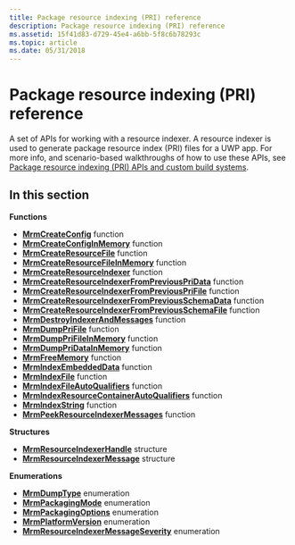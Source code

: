 ```yaml
---
title: Package resource indexing (PRI) reference
description: Package resource indexing (PRI) reference
ms.assetid: 15f41d83-d729-45e4-a6bb-5f8c6b78293c
ms.topic: article
ms.date: 05/31/2018
---
```


# Package resource indexing (PRI) reference

A set of APIs for working with a resource indexer. A resource indexer is used to generate package resource index (PRI) files for a UWP app. For more info, and scenario-based walkthroughs of how to use these APIs, see [Package resource indexing (PRI) APIs and custom build systems](/windows/uwp/app-resources/pri-apis-custom-build-systems).

## In this section

**Functions**

-   [**MrmCreateConfig**](mrmcreateconfig.md) function
-   [**MrmCreateConfigInMemory**](mrmcreateconfiginmemory.md) function
-   [**MrmCreateResourceFile**](mrmcreateresourcefile.md) function
-   [**MrmCreateResourceFileInMemory**](mrmcreateresourcefileinmemory.md) function
-   [**MrmCreateResourceIndexer**](mrmcreateresourceindexer.md) function
-   [**MrmCreateResourceIndexerFromPreviousPriData**](mrmcreateresourceindexerfrompreviouspridata-.md) function
-   [**MrmCreateResourceIndexerFromPreviousPriFile**](mrmcreateresourceindexerfrompreviousprifile.md) function
-   [**MrmCreateResourceIndexerFromPreviousSchemaData**](mrmcreateresourceindexerfrompreviousschemadata.md) function
-   [**MrmCreateResourceIndexerFromPreviousSchemaFile**](mrmcreateresourceindexerfrompreviousschemafile.md) function
-   [**MrmDestroyIndexerAndMessages**](mrmdestroyindexerandmessages.md) function
-   [**MrmDumpPriFile**](mrmdumpprifile.md) function
-   [**MrmDumpPriFileInMemory**](mrmdumpprifileinmemory.md) function
-   [**MrmDumpPriDataInMemory**](mrmdumppridatainmemory.md) function
-   [**MrmFreeMemory**](mrmfreememory.md) function
-   [**MrmIndexEmbeddedData**](mrmindexembeddeddata.md) function
-   [**MrmIndexFile**](mrmindexfile.md) function
-   [**MrmIndexFileAutoQualifiers**](mrmindexfileautoqualifiers.md) function
-   [**MrmIndexResourceContainerAutoQualifiers**](mrmindexresourcecontainerautoqualifiers.md) function
-   [**MrmIndexString**](mrmindexstring.md) function
-   [**MrmPeekResourceIndexerMessages**](mrmpeekresourceindexermessages.md) function

**Structures**

-   [**MrmResourceIndexerHandle**](mrmresourceindexerhandle.md) structure
-   [**MrmResourceIndexerMessage**](mrmresourceindexermessage.md) structure

**Enumerations**

-   [**MrmDumpType**](mrmdumptype.md) enumeration
-   [**MrmPackagingMode**](mrmpackagingmode.md) enumeration
-   [**MrmPackagingOptions**](mrmpackagingoptions.md) enumeration
-   [**MrmPlatformVersion**](mrmplatformversion.md) enumeration
-   [**MrmResourceIndexerMessageSeverity**](mrmresourceindexermessageseverity.md) enumeration

 

 
